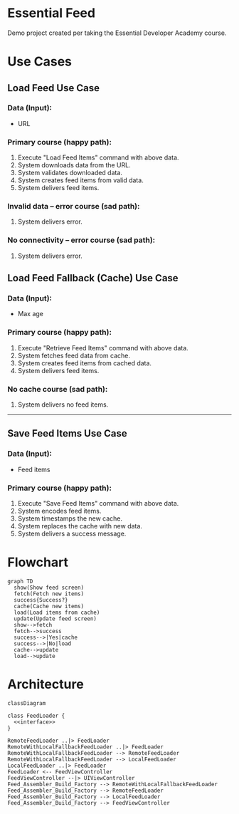 # Essential Feed

Demo project created per taking the Essential Developer Academy course.

# Use Cases

## Load Feed Use Case

### Data (Input):

- URL

### Primary course (happy path):

1. Execute "Load Feed Items" command with above data.
2. System downloads data from the URL.
3. System validates downloaded data.
4. System creates feed items from valid data.
5. System delivers feed items.

### Invalid data – error course (sad path):

1. System delivers error.

### No connectivity – error course (sad path):

1. System delivers error.

## Load Feed Fallback (Cache) Use Case

### Data (Input):

- Max age

### Primary course (happy path):

1. Execute "Retrieve Feed Items" command with above data.
2. System fetches feed data from cache.
3. System creates feed items from cached data.
4. System delivers feed items.

### No cache course (sad path):

1. System delivers no feed items.

------

## Save Feed Items Use Case

### Data (Input):

- Feed items

### Primary course (happy path):

1. Execute "Save Feed Items" command with above data.
2. System encodes feed items.
3. System timestamps the new cache.
4. System replaces the cache with new data.
5. System delivers a success message.

# Flowchart

```mermaid
graph TD
  show(Show feed screen)
  fetch(Fetch new items)
  success{Success?}
  cache(Cache new items)
  load(Load items from cache)
  update(Update feed screen)
  show-->fetch
  fetch-->success
  success-->|Yes|cache
  success-->|No|load
  cache-->update
  load-->update
```

# Architecture

```mermaid
classDiagram

class FeedLoader {
  <<interface>>
}

RemoteFeedLoader ..|> FeedLoader
RemoteWithLocalFallbackFeedLoader ..|> FeedLoader
RemoteWithLocalFallbackFeedLoader --> RemoteFeedLoader
RemoteWithLocalFallbackFeedLoader --> LocalFeedLoader
LocalFeedLoader ..|> FeedLoader
FeedLoader <-- FeedViewController
FeedViewController --|> UIViewController
Feed_Assembler_Build_Factory --> RemoteWithLocalFallbackFeedLoader
Feed_Assembler_Build_Factory --> RemoteFeedLoader
Feed_Assembler_Build_Factory --> LocalFeedLoader
Feed_Assembler_Build_Factory --> FeedViewController
```

